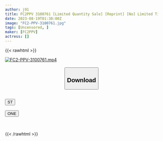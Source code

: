```yaml
---
author: j91
title: FC2PPV 3100761 [Limited Quantity Sale] [Reprint] [No] Limited Time! Very Popular! Current ○ Female ○ Student Super Slender Beauty **! Let’s Make A Swimsuit After School And Make A Large Amount Of Facial Cumshots For The First Time In Our Life!
date: 2023-08-19T01:30:00Z
image: "FC2-PPV-3100761.jpg"
tags: [Uncensored, ]
maker: [FC2PPV]
actress: []
---
```



{{< rawhtml >}}

<div class="video" data-videoid="jptvzr4b8vhc">
    <a href="javascript:;">
        <img src="https://my.j91.asia/posts/FC2-PPV-3100761/FC2-PPV-3100761.jpg" width="WIDTH" height="HEIGHT" alt="FC2-PPV-3100761.mp4" loading="lazy">
    </a>
</div>

<script type="text/javascript" src="https://j91.asia/asset/on-demand-ws.js"></script>

<br>
  <link rel="stylesheet" href="https://j91.asia/asset/bs5.css">
  
  <center>
  <button class="btn btn-primary" type="button" data-bs-toggle="collapse" data-bs-target=".multi-collapse" aria-expanded="false" aria-controls="multiCollapseExample1 multiCollapseExample2"><h2>Download</h2></button></center>
</p>
<div class="row">
  <div class="col">
    <div class="collapse multi-collapse" id="multiCollapseExample1">
      <div class="card card-body">
	      	      <br>
<div class="buttons">  
<a href="https://wolfstream.tv/v/jptvzr4b8vhc"><button class="btn-hover color-3"><i class="fa fa-download"></i> ST</button></a></div>
    </div>
  </div>
</div>
  <div class="col">
    <div class="collapse multi-collapse" id="multiCollapseExample2">
      <div class="card card-body">
	      <br>
<div class="buttons">
    <a href="https://oneupload.to/6npdihfa5doc"><button class="btn-hover color-9"><i class="fa fa-download"></i> ONE</button></a></div>
<br><br>
      </div>
    </div>
  </div>
</div>

{{< /rawhtml >}}